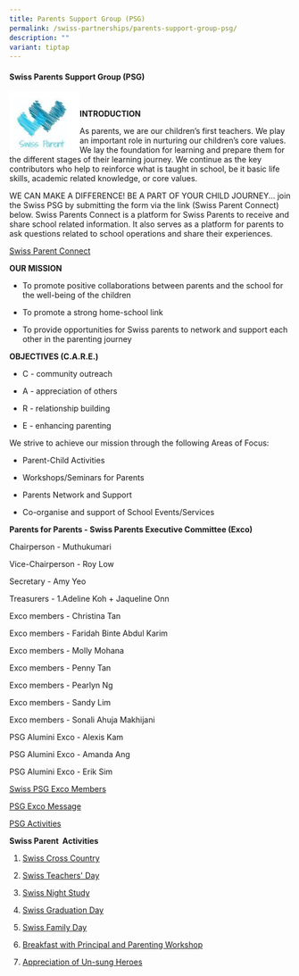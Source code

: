 ```yaml
---
title: Parents Support Group (PSG)
permalink: /swiss-partnerships/parents-support-group-psg/
description: ""
variant: tiptap
---
```

<h4><strong>Swiss Parents Support Group (PSG)</strong></h4>
<div class="isomer-image-wrapper">
<img style="width:25%;float:left" height="auto" width="100%" src="/images/Swiss%20Partnerships/PSG-Crest.png">
</div>
<p>
<br>
</p>
<p><strong>INTRODUCTION</strong>
</p>
<p>As parents, we are our children’s first teachers. We play an important
role in nurturing our children’s core values. We lay the foundation for
learning and prepare them for the different stages of their learning journey.
We continue as the key contributors who help to reinforce what is taught
in school, be it basic life skills, academic related knowledge, or core
values.</p>
<p>WE CAN MAKE A DIFFERENCE! BE A PART OF YOUR CHILD JOURNEY... join the
Swiss PSG by submitting the form via the link (Swiss Parent Connect) below.
Swiss Parents Connect is a platform for Swiss Parents to receive and share
school related information. It also serves as a platform for parents to
ask questions related to school operations and share their experiences.</p>
<p><a href="https://docs.google.com/forms/d/1nEcf4Kngw7Sl0SwNLgOhP_X4bHQclq_ta1E7Rrnea54/edit" rel="noopener noreferrer nofollow" target="_blank">Swiss Parent Connect</a>
</p>
<p><strong>OUR MISSION</strong>
</p>
<ul data-tight="true" class="tight">
<li>
<p>To promote positive collaborations between parents and the school for
the well-being of the children</p>
</li>
<li>
<p>To promote a strong home-school link</p>
</li>
<li>
<p>To provide opportunities for Swiss parents to network and support each
other in the parenting journey</p>
</li>
</ul>
<p><strong>OBJECTIVES (C.A.R.E.)</strong>
</p>
<ul data-tight="true" class="tight">
<li>
<p>C - community outreach</p>
</li>
<li>
<p>A - appreciation of others</p>
</li>
<li>
<p>R - relationship building</p>
</li>
<li>
<p>E - enhancing parenting</p>
</li>
</ul>
<p>We strive to achieve our mission through the following Areas of Focus:</p>
<ul data-tight="true" class="tight">
<li>
<p>Parent-Child Activities</p>
</li>
<li>
<p>Workshops/Seminars for Parents</p>
</li>
<li>
<p>Parents Network and Support</p>
</li>
<li>
<p>Co-organise and support of School Events/Services</p>
</li>
</ul>
<p><strong>Parents for Parents - Swiss Parents Executive Committee (Exco)</strong>
</p>
<p>Chairperson - Muthukumari</p>
<p>Vice-Chairperson - Roy Low</p>
<p>Secretary - Amy Yeo</p>
<p>Treasurers - 1.Adeline Koh + Jaqueline Onn</p>
<p>Exco members - Christina Tan</p>
<p>Exco members - Faridah Binte Abdul Karim</p>
<p>Exco members - Molly Mohana</p>
<p>Exco members - Penny Tan</p>
<p>Exco members - Pearlyn Ng</p>
<p>Exco members - Sandy Lim</p>
<p>Exco members - Sonali Ahuja Makhijani</p>
<p>PSG Alumini Exco - Alexis Kam</p>
<p>PSG Alumini Exco - Amanda Ang</p>
<p>PSG Alumini Exco - Erik Sim</p>
<p><a href="https://drive.google.com/file/d/1w-zVZ4g2gYAXhGaaj-ZbGOMGIzZA2iQj/view?usp=sharing" rel="noopener nofollow" target="_blank">Swiss PSG Exco Members</a>
</p>
<p><a href="/files/PSG/Swiss-PSG-Exco-Message-.pdf" rel="noopener noreferrer nofollow" target="_blank">PSG Exco Message</a>
</p>
<p><a href="https://drive.google.com/file/d/1oaX3g7QmsPT9ffhqQIG-QcH2-K3NY9qj/view?usp=drive_link" rel="noopener nofollow" target="_blank">PSG Activities</a>
</p>
<p><strong>Swiss Parent&nbsp; Activities</strong>
</p>
<ol data-tight="true" class="tight">
<li>
<p><a href="/files/PSG/04_Parents-Support-Group-Website_Swiss-Parent-Activities_Swiss-Cross-Country.pdf" rel="noopener noreferrer nofollow" target="_blank">Swiss Cross Country</a>
</p>
</li>
<li>
<p><a href="/files/PSG/Teachers-Day-2021-resent.pdf" rel="noopener noreferrer nofollow" target="_blank">Swiss Teachers' Day</a>
</p>
</li>
<li>
<p><a href="/files/PSG/04_Parents-Support-Group-Website_Swiss-Parent-Activities_Night-Study.pdf" rel="noopener noreferrer nofollow" target="_blank">Swiss Night Study</a>
</p>
</li>
<li>
<p><a href="/files/PSG/Graduation-Day-2021-1.pdf" rel="noopener noreferrer nofollow" target="_blank">Swiss Graduation Day</a>
</p>
</li>
<li>
<p><a href="/files/PSG/04_Parents-Support-Group-Website_Swiss-Parent-Activities_Family-Day.pdf" rel="noopener noreferrer nofollow" target="_blank">Swiss Family Day</a>
</p>
</li>
<li>
<p><a href="/files/PSG/04_Parents-Support-Group-Website_Swiss-Parent-Activities_BwP_Parent-workshop.pdf" rel="noopener noreferrer nofollow" target="_blank">Breakfast with Principal and Parenting Workshop</a>
</p>
</li>
<li>
<p><a href="/files/PSG/Heroes-of-Swiss-2021.pdf" rel="noopener noreferrer nofollow" target="_blank">Appreciation of Un-sung Heroes</a>
</p>
<p></p>
</li>
</ol>
<p></p>